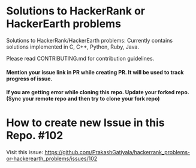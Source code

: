 # Solutions to HackerRank or HackerEarth problems

Solutions to HackerRank/HackerEarth problems: Currently contains solutions implemented in C, C++, Python, Ruby, Java.

Please read CONTRIBUTING.md for contribution guidelines.

#### Mention your issue link in PR while creating PR. It will be used to track progress of issue. 

#### If you are getting error while cloning this repo. Update your forked repo. (Sync your remote repo and then try to clone your fork repo)

# How to create new Issue in this Repo. #102
 Visit this issue: https://github.com/PrakashGatiyala/hackerrank_problems-or-hackerearth_problems/issues/102
